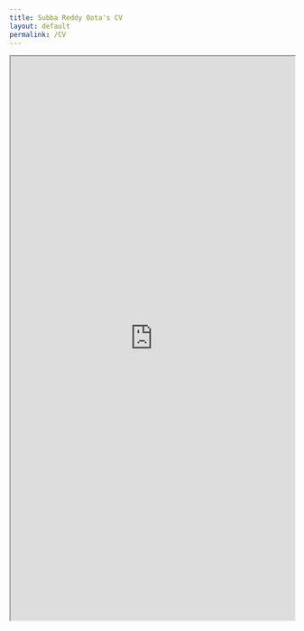 ```yaml
---
title: Subba Reddy Oota's CV
layout: default
permalink: /CV
---
```


<iframe src="https://subbareddy248.github.io/docs/cv/SubbaReddy_CV.pdf"
    width="100%"
    height="1000px"
    scrolling="auto">
</iframe>
